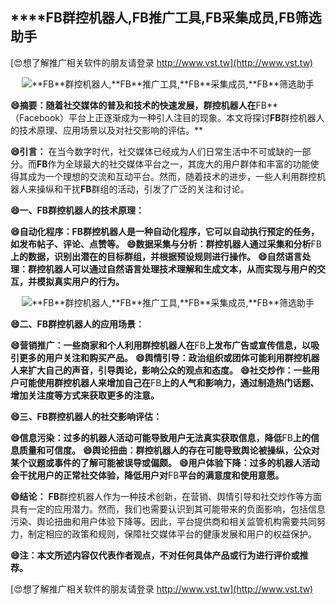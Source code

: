 ## ****FB**群控机器人,**FB**推广工具,**FB**采集成员,**FB**筛选助手**

[😍想了解推广相关软件的朋友请登录 http://www.vst.tw](http://www.vst.tw)

 <center><img src="https://vst.tw/MP4/tuiguang/png/7.png" alt="**FB**群控机器人,**FB**推广工具,**FB**采集成员,**FB**筛选助手"></center>

**😄摘要：随着社交媒体的普及和技术的快速发展，群控机器人在**FB**（Facebook）平台上正逐渐成为一种引人注目的现象。本文将探讨**FB**群控机器人的技术原理、应用场景以及对社交影响的评估。**

**😄引言：**
在当今数字时代，社交媒体已经成为人们日常生活中不可或缺的一部分。而**FB**作为全球最大的社交媒体平台之一，其庞大的用户群体和丰富的功能使得其成为一个理想的交流和互动平台。然而，随着技术的进步，一些人利用群控机器人来操纵和干扰**FB**群组的活动，引发了广泛的关注和讨论。

**😄一、**FB**群控机器人的技术原理：**

**😄自动化程序：**FB**群控机器人是一种自动化程序，它可以自动执行预定的任务，如发布帖子、评论、点赞等。**
**😄数据采集与分析：群控机器人通过采集和分析**FB**上的数据，识别出潜在的目标群组，并根据预设规则进行操作。**
**😄自然语言处理：群控机器人可以通过自然语言处理技术理解和生成文本，从而实现与用户的交互，并模拟真实用户的行为。**

 <center><img src="https://vst.tw/MP4/tuiguang/png/4.png" alt="**FB**群控机器人,**FB**推广工具,**FB**采集成员,**FB**筛选助手"></center>

**😄二、**FB**群控机器人的应用场景：**

**😄营销推广：一些商家和个人利用群控机器人在**FB**上发布广告或宣传信息，以吸引更多的用户关注和购买产品。**
**😄舆情引导：政治组织或团体可能利用群控机器人来扩大自己的声音，引导舆论，影响公众的观点和态度。**
**😄社交炒作：一些用户可能使用群控机器人来增加自己在**FB**上的人气和影响力，通过制造热门话题、增加关注度等方式来获取更多的注意。**

**😄三、**FB**群控机器人的社交影响评估：**

**😄信息污染：过多的机器人活动可能导致用户无法真实获取信息，降低**FB**上的信息质量和可信度。**
**😄舆论扭曲：群控机器人的存在可能导致舆论被操纵，公众对某个议题或事件的了解可能被误导或偏颇。**
**😄用户体验下降：过多的机器人活动会干扰用户的正常社交体验，降低用户对**FB**平台的满意度和使用意愿。**

**😄结论：**
**FB**群控机器人作为一种技术创新，在营销、舆情引导和社交炒作等方面具有一定的应用潜力。然而，我们也需要认识到其可能带来的负面影响，包括信息污染、舆论扭曲和用户体验下降等。因此，平台提供商和相关监管机构需要共同努力，制定相应的政策和规则，保障社交媒体平台的健康发展和用户的权益保护。

**😄注：本文所述内容仅代表作者观点，不对任何具体产品或行为进行评价或推荐。**

[😍想了解推广相关软件的朋友请登录 http://www.vst.tw](http://www.vst.tw)



